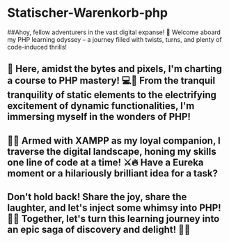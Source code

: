 ﻿# Statischer-Warenkorb-php
##Ahoy, fellow adventurers in the vast digital expanse! 🌟 Welcome aboard my PHP learning odyssey – a journey filled with twists, turns, and plenty of code-induced thrills!
## 🚀 Here, amidst the bytes and pixels, I'm charting a course to PHP mastery! 💻💪 From the tranquil tranquility of static elements to the electrifying excitement of dynamic functionalities, I'm immersing myself in the wonders of PHP! 
## 🎩✨ Armed with XAMPP as my loyal companion, I traverse the digital landscape, honing my skills one line of code at a time! ⚔️🔥 Have a Eureka moment or a hilariously brilliant idea for a task? 
## Don't hold back! Share the joy, share the laughter, and let's inject some whimsy into PHP! 🤣💬 Together, let's turn this learning journey into an epic saga of discovery and delight! 🌈💫
